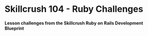 # Skillcrush 104 - Ruby Challenges
#### Lesson challenges from the Skillcrush Ruby on Rails Development Blueprint

